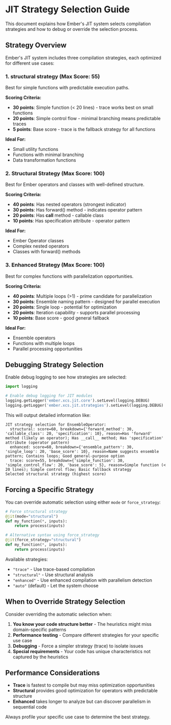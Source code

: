 # JIT Strategy Selection Guide

This document explains how Ember's JIT system selects compilation strategies and how to debug or override the selection process.

## Strategy Overview

Ember's JIT system includes three compilation strategies, each optimized for different use cases:

### 1. structural strategy (Max Score: 55)
Best for simple functions with predictable execution paths.

**Scoring Criteria:**
- **30 points**: Simple function (< 20 lines) - trace works best on small functions
- **20 points**: Simple control flow - minimal branching means predictable traces  
- **5 points**: Base score - trace is the fallback strategy for all functions

**Ideal For:**
- Small utility functions
- Functions with minimal branching
- Data transformation functions

### 2. Structural Strategy (Max Score: 100)
Best for Ember operators and classes with well-defined structure.

**Scoring Criteria:**
- **40 points**: Has nested operators (strongest indicator)
- **30 points**: Has forward() method - indicates operator pattern
- **20 points**: Has __call__ method - callable class
- **10 points**: Has specification attribute - operator pattern

**Ideal For:**
- Ember Operator classes
- Complex nested operators
- Classes with forward() methods

### 3. Enhanced Strategy (Max Score: 100)
Best for complex functions with parallelization opportunities.

**Scoring Criteria:**
- **40 points**: Multiple loops (>1) - prime candidate for parallelization
- **30 points**: Ensemble naming pattern - designed for parallel execution
- **20 points**: Single loop - potential for optimization
- **20 points**: Iteration capability - supports parallel processing
- **10 points**: Base score - good general fallback

**Ideal For:**
- Ensemble operators
- Functions with multiple loops
- Parallel processing opportunities

## Debugging Strategy Selection

Enable debug logging to see how strategies are selected:

```python
import logging

# Enable debug logging for JIT modules
logging.getLogger('ember.xcs.jit.core').setLevel(logging.DEBUG)
logging.getLogger('ember.xcs.jit.strategies').setLevel(logging.DEBUG)
```

This will output detailed information like:

```
JIT strategy selection for EnsembleOperator:
  structural: score=60, breakdown={'forward_method': 30, 'callable_class': 20, 'specification': 10}, reason=Has 'forward' method (likely an operator); Has __call__ method; Has 'specification' attribute (operator pattern)
  enhanced: score=60, breakdown={'ensemble_pattern': 30, 'single_loop': 20, 'base_score': 10}, reason=Name suggests ensemble pattern; Contains loops; Good general-purpose option
  trace: score=55, breakdown={'simple_function': 30, 'simple_control_flow': 20, 'base_score': 5}, reason=Simple function (< 20 lines); Simple control flow; Basic fallback strategy
Selected structural strategy (highest score)
```

## Forcing a Specific Strategy

You can override automatic selection using either `mode` or `force_strategy`:

```python
# Force structural strategy
@jit(mode="structural")
def my_function(*, inputs):
    return process(inputs)

# Alternative syntax using force_strategy
@jit(force_strategy="structural")
def my_function(*, inputs):
    return process(inputs)
```

Available strategies:
- `"trace"` - Use trace-based compilation
- `"structural"` - Use structural analysis
- `"enhanced"` - Use enhanced compilation with parallelism detection
- `"auto"` (default) - Let the system choose

## When to Override Strategy Selection

Consider overriding the automatic selection when:

1. **You know your code structure better** - The heuristics might miss domain-specific patterns
2. **Performance testing** - Compare different strategies for your specific use case
3. **Debugging** - Force a simpler strategy (trace) to isolate issues
4. **Special requirements** - Your code has unique characteristics not captured by the heuristics

## Performance Considerations

- **Trace** is fastest to compile but may miss optimization opportunities
- **Structural** provides good optimization for operators with predictable structure
- **Enhanced** takes longer to analyze but can discover parallelism in sequential code

Always profile your specific use case to determine the best strategy.